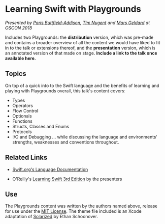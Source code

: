 # Learning Swift with Playgrounds
*Presented by [Paris Buttfield-Addison](https://github.com/parisba), [Tim Nugent](https://github.com/McJones) and [Mars Geldard](https://github.com/TheMartianLife) at OSCON 2018*

Includes two Playgrounds: the **distribution** version, which was pre-made and contains a broader overview of all the content we would have liked to fit in to the talk or extensions thereof, and the **presentation** version, which is an annotated version of that made on stage. **Include a link to the talk once available here.**

## Topics
On top of a quick into to the Swift language and the benefits of learning and playing with Playgrounds overall, this talk's content covers:
* Types
* Operators
* Flow Control
* Optionals
* Functions
* Structs, Classes and Enums
* Protocols
* I/O and Debugging
... while discussing the language and environments' strengths, weaknesses and conventions throughout.

## Related Links
 * [Swift.org's Language Documentation](https://docs.swift.org)

 * O'Reilly's [Learning Swift 3rd Edition](http://shop.oreilly.com/product/0636920083566.do) by the presenters

## Use
The Playgrounds content was written by the authors named above, release for use under the [MIT License](https://opensource.org/licenses/MIT). The theme file included is an Xcode adaptation of [Solarized](http://ethanschoonover.com/solarized) by Ethan Schoonover.
